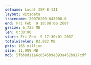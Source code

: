 ```yaml
---
setname: Local ISP B-III
layout: witsdata
tracename: 20070209-043000-0
end: Fri Feb  9 18:00:00 2007
gzsize: 6,723 MB
len: 0:30:00
start: Fri Feb  9 17:30:01 2007
totalwirelen: 83,922 MB
pkts: 165 million
size: 11,909 MB
md5: 5fbb8d11a6c0545b9e393a452b917cdf
---
```

